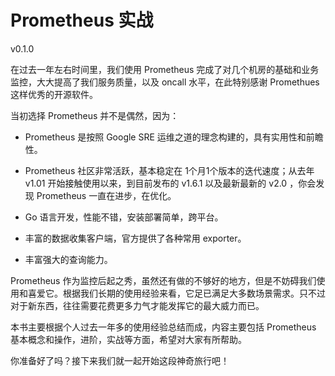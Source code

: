 # Prometheus 实战

v0.1.0

在过去一年左右时间里，我们使用 Prometheus 完成了对几个机房的基础和业务监控，大大提高了我们服务质量，以及 oncall 水平，在此特别感谢 Promethues 这样优秀的开源软件。

当初选择 Prometheus 并不是偶然，因为：

* Prometheus 是按照 Google SRE 运维之道的理念构建的，具有实用性和前瞻性。

* Prometheus 社区非常活跃，基本稳定在 1个月1个版本的迭代速度；从去年 v1.01 开始接触使用以来，到目前发布的 v1.6.1 以及最新最新的 v2.0 ，你会发现 Prometheus 一直在进步，在优化。

* Go 语言开发，性能不错，安装部署简单，跨平台。

* 丰富的数据收集客户端，官方提供了各种常用 exporter。

* 丰富强大的查询能力。

Prometheus 作为监控后起之秀，虽然还有做的不够好的地方，但是不妨碍我们使用和喜爱它。根据我们长期的使用经验来看，它足已满足大多数场景需求。只不过对于新东西，往往需要花费更多力气才能发挥它的最大威力而已。

本书主要根据个人过去一年多的使用经验总结而成，内容主要包括 Prometheus 基本概念和操作，进阶，实战等方面，希望对大家有所帮助。

你准备好了吗？接下来我们就一起开始这段神奇旅行吧！


